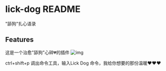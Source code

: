 # lick-dog README
"舔狗"扎心语录

## Features
这是一个治愈"舔狗"心碎💔的插件
![img](https://pic2.zhimg.com/80/v2-4997400c95a392ac509145420a8689a8_qhd.jpg)

ctrl+shift+p 调出命令工具，输入Lick Dog 命令，我给你想要的那份温暖❤️❤️❤️





